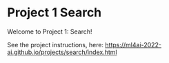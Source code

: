 # Project 1 Search

Welcome to Project 1: Search!

See the project instructions, here: https://ml4ai-2022-ai.github.io/projects/search/index.html
